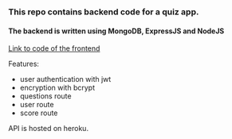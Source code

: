 ### This repo contains backend code for a quiz app.

#### The backend is written using MongoDB, ExpressJS and NodeJS

[Link to code of the frontend](https://github.com/theshivamverma/typescript-quiz-app/tree/dev)

Features:
- user authentication with jwt
- encryption with bcrypt
- questions route
- user route
- score route

API is hosted on heroku.
